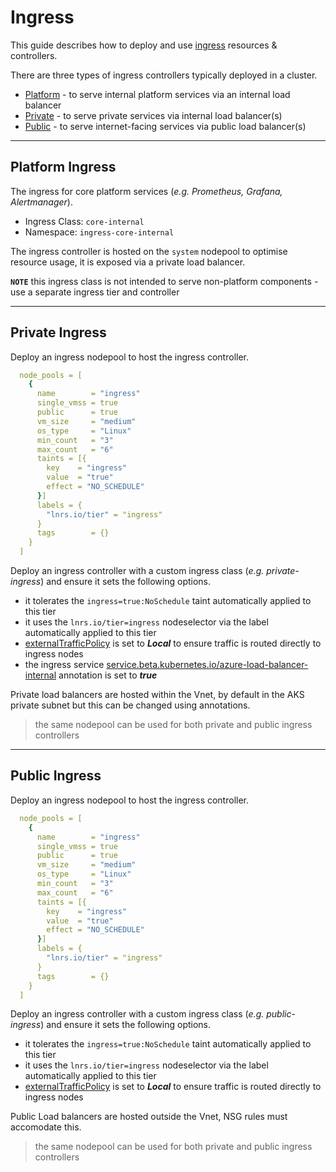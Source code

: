 # Ingress

This guide describes how to deploy and use [ingress](https://kubernetes.io/docs/concepts/services-networking/ingress/) resources & controllers.

There are three types of ingress controllers typically deployed in a cluster.

* [Platform](#platform-ingress) - to serve internal platform services via an internal load balancer
* [Private](#private-ingress) - to serve private services via internal load balancer(s)
* [Public](#public-ingress) - to serve internet-facing services via public load balancer(s)

---

## Platform Ingress

The ingress for core platform services (*e.g. Prometheus, Grafana, Alertmanager*).

* Ingress Class: `core-internal`
* Namespace: `ingress-core-internal`

The ingress controller is hosted on the `system` nodepool to optimise resource usage, it is exposed via a private load balancer.

__`NOTE`__ this ingress class is not intended to serve non-platform components - use a separate ingress tier and controller

---

## Private Ingress

Deploy an ingress nodepool to host the ingress controller.

```yaml
  node_pools = [
    {
      name        = "ingress"
      single_vmss = true
      public      = true
      vm_size     = "medium"
      os_type     = "Linux"
      min_count   = "3"
      max_count   = "6"
      taints = [{
        key    = "ingress"
        value  = "true"
        effect = "NO_SCHEDULE"
      }]
      labels = {
        "lnrs.io/tier" = "ingress"
      }
      tags        = {}
    }
  ]
```

Deploy an ingress controller with a custom ingress class (*e.g. private-ingress*) and ensure it sets the following options.

* it tolerates the `ingress=true:NoSchedule` taint automatically applied to this tier
* it uses the `lnrs.io/tier=ingress` nodeselector via the label automatically applied to this tier
* [externalTrafficPolicy](https://kubernetes.io/docs/tasks/access-application-cluster/create-external-load-balancer/#preserving-the-client-source-ip) is set to _**Local**_ to ensure traffic is routed directly to ingress nodes
* the ingress service [service.beta.kubernetes.io/azure-load-balancer-internal](https://docs.microsoft.com/en-us/azure/aks/internal-lb#create-an-internal-load-balancer) annotation is set to _**true**_

Private load balancers are hosted within the Vnet, by default in the AKS private subnet but this can be changed using annotations.

> the same nodepool can be used for both private and public ingress controllers

---

## Public Ingress

Deploy an ingress nodepool to host the ingress controller.

```yaml
  node_pools = [
    {
      name        = "ingress"
      single_vmss = true
      public      = true
      vm_size     = "medium"
      os_type     = "Linux"
      min_count   = "3"
      max_count   = "6"
      taints = [{
        key    = "ingress"
        value  = "true"
        effect = "NO_SCHEDULE"
      }]
      labels = {
        "lnrs.io/tier" = "ingress"
      }
      tags        = {}
    }
  ]
```

Deploy an ingress controller with a custom ingress class (*e.g. public-ingress*) and ensure it sets the following options.

* it tolerates the `ingress=true:NoSchedule` taint automatically applied to this tier
* it uses the `lnrs.io/tier=ingress` nodeselector via the label automatically applied to this tier
* [externalTrafficPolicy](https://kubernetes.io/docs/tasks/access-application-cluster/create-external-load-balancer/#preserving-the-client-source-ip) is set to _**Local**_ to ensure traffic is routed directly to ingress nodes

Public Load balancers are hosted outside the Vnet, NSG rules must accomodate this.

> the same nodepool can be used for both private and public ingress controllers
